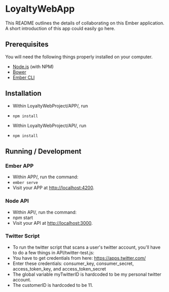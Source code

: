 # LoyaltyWebApp

This README outlines the details of collaborating on this Ember application.
A short introduction of this app could easily go here.

## Prerequisites

You will need the following things properly installed on your computer.

* [Node.js](https://nodejs.org/) (with NPM)
* [Bower](https://bower.io/)
* [Ember CLI](https://ember-cli.com/)

## Installation
* Within LoyaltyWebProject/APP/, run
* `npm install`

* Within LoyaltyWebProject/API/, run
* `npm install`

## Running / Development

### Ember APP
* Within APP/, run the command: 
* `ember serve`
* Visit your APP at [http://localhost:4200](http://localhost:4200).

### Node API
* Within API/, run the command:
* npm start
* Visit your API at [http://localhost:3000](http://localhost:3000).

### Twitter Script
* To run the twitter script that scans a user's twitter account, you'll have to do a few things in API/twitter-test.js:
* You have to get credentials from here: https://apps.twitter.com/
* Enter these credentials: consumer_key, consumer_secret, access_token_key, and access_token_secret
* The global variable myTwitterID is hardcoded to be my personal twitter account.
* The customerID is hardcoded to be 11.
